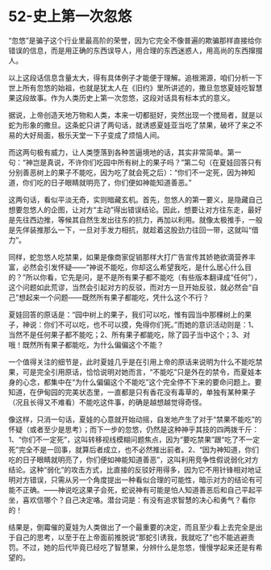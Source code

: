 # 52-史上第一次忽悠

“忽悠”是骗子这个行业里最高阶的荣誉，因为它完全不像普遍的欺骗那样直接给你错误的信息，而是用正确的东西误导人，用合理的东西迷惑人，用高尚的东西撺掇人。

以上这段话信息含量太大，得有具体例子才能便于理解。追根溯源，咱们分析一下世上所有忽悠的始祖，也就是犹太人在《旧约》里所讲述的，撒旦忽悠夏娃吃智慧果这段故事。作为人类历史上第一次忽悠，这段对话具有标本式的意义。

据说，上帝创造天地万物和人类，本来一切都挺好，突然出现一个搅局者，就是以蛇为形象的撒旦。这条蛇只讲了两句话，就诱惑夏娃亚当吃了禁果，破坏了来之不易的大好局面，极乐天堂一下子变成了烦恼人间。

而这两句极有威力，让人类堕落到各种苦逼境地的话，其实非常简单。第一句：“神岂是真说，不许你们吃园中所有树上的果子吗？”第二句（在夏娃回答只有分别善恶树上的果子不能吃，因为吃了就会死之后）：“你们不一定死，因为神知道，你们吃的日子眼睛就明亮了，你们便如神能知道善恶。”

这两句话，看似平淡无奇，实则暗藏玄机。首先，忽悠人的第一要义，是隐藏自己想要忽悠人的企图，让对方“主动”得出错误结论。因此，想要让对方往东走，最好是先往西边推，等候其自然生发出往东的抗力，再加以利用。就像太极推手，一般是先佯装推那么一下，一旦对手发力相抗，就趁着这股劲力往回一带，这就叫“借力”。

同样，蛇忽悠人吃禁果，如果是像商家促销那样大打广告宣传其娇艳欲滴营养丰富，必然会引发怀疑——“神说不能吃，你却这么希望我吃，是什么居心什么目的？”所以你看，它先是问，是不是所有果子都不能吃（有些版本翻译成“任何”），这个问题如此荒谬，当然会引起对方的反驳，而对方一旦开始反驳，就必然会“自己”想起来一个问题——既然所有果子都能吃，凭什么这个不行？

夏娃回答的原话是：“园中树上的果子，我们可以吃，惟有园当中那棵树上的果子，神说：你们不可以吃，也不可以摸，免得你们死。”而她的意识活动则是：1、当然不是任何果子都不能吃；2、所有果子都能吃，除了园子当中这个；3、对哦！既然所有果子都能吃，为什么偏偏这个不能？

一个值得关注的细节是，此时夏娃几乎是在引用上帝的原话来说明为什么不能吃禁果，可是完全引用原话，恰恰说明对她而言，“不能吃”只是外在的禁令，而夏娃本身的心念，都集中在“为什么偏偏这个不能吃”这个完全停不下来的要命问题上。要知道，在伊甸园的完美状态里，一直都是只有香花没有毒草的，单独有某种果子（况且长得又不难看）不能吃这件事，的确是越想越觉得奇怪。

像这样，只消一句话，夏娃的心意就开始动摇，自发地产生了对于“禁果不能吃”的怀疑（或者至少是思考）；而下一步的忽悠，仍然是这种神乎其技的四两拨千斤：1、“你们不一定死”，这叫转移视线模糊问题焦点，因为“要吃禁果”跟“吃了不一定死”完全不是一回事，就算后者成立，也不必然推出前者。2、“因为神知道，你们吃的日子眼睛就明亮了，你们便如神能知道善恶”，这叫利用竞争性假说弱化对方结论。这种“弱化”的攻击方式，比直接的反驳好用得多，因为它不用针锋相对地证明对方错误，只需从另一个角度提出一种看似合理的可能性，暗示对方的结论有可能不正确。——神说吃这果子会死，蛇说神有可能是怕人知道善恶后和自己平起平坐，喜欢信哪个？自己决定咯。潜台词是：有没有追求智慧的决心和勇气？看你的！

结果是，倒霉催的夏娃为人类做出了一个最重要的决定，而且至少看上去完全是出于自己的思考，以至于在上帝面前推脱说“那蛇引诱我，我就吃了”也不能逃避责罚。不过，她的后代毕竟已经吃了智慧果，分辨什么是忽悠，慢慢学起来还是有希望的。